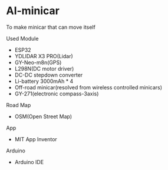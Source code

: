 # AI-minicar
To make minicar that can move itself

Used Module
-  ESP32
-  YDLIDAR X3 PRO(Lidar)
-  GY-Neo-m8n(GPS)
-  L298N(DC motor driver)
-  DC-DC stepdown converter
-  Li-battery 3000mAh * 4
-  Off-road minicar(resolved from wireless controlled minicars)
-  GY-271(electronic compass-3axis)

Road Map
-  OSM(Open Street Map)

App
-  MIT App Inventor

Arduino
-  Arduino IDE
